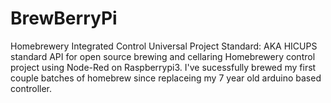 # BrewBerryPi
Homebrewery Integrated Control Universal Project Standard: AKA HICUPS standard API for open source brewing and cellaring 
Homebrewery control project using Node-Red on Raspberrypi3.
I've sucessfully brewed my first couple batches of homebrew since replaceing my 7 year old arduino based controller.

